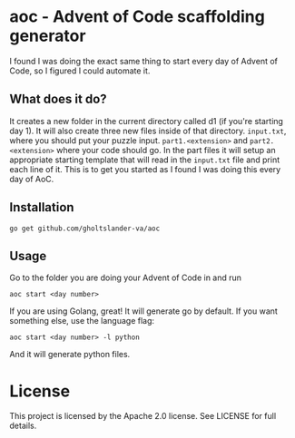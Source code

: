 # aoc - Advent of Code scaffolding generator

I found I was doing the exact same thing to start every day of Advent of Code, so I figured I could automate it.

## What does it do?

It creates a new folder in the current directory called d1 (if you're starting day 1). It will also create three new
files inside of that directory. `input.txt`, where you should put your puzzle input. `part1.<extension>` and `part2.<extension>`
where your code should go. In the part files it will setup an appropriate starting template that will read in the 
`input.txt` file and print each line of it. This is to get you started as I found I was doing this every day of AoC.

## Installation

`go get github.com/gholtslander-va/aoc`

## Usage

Go to the folder you are doing your Advent of Code in and run

`aoc start <day number>`

If you are using Golang, great! It will generate go by default. If you want something else, use the language flag:

`aoc start <day number> -l python`

And it will generate python files.

# License

This project is licensed by the Apache 2.0 license. See LICENSE for full details.
